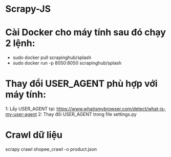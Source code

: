 # Scrapy-JS
# Cài Docker cho máy tính sau đó chạy 2 lệnh:
  + sudo docker pull scrapinghub/splash
  + sudo docker run -p 8050:8050 scrapinghub/splash
# Thay đổi USER_AGENT phù hợp với máy tính:
  1: Lấy USER_AGENT tại: https://www.whatismybrowser.com/detect/what-is-my-user-agent
  2: Thay đổi USER_AGENT trong file settings.py
# Crawl dữ liệu
  scrapy crawl shopee_crawl -o product.json
